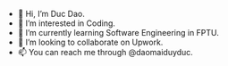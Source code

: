 - 👋 Hi, I’m Duc Dao.
- 👀 I’m interested in Coding.
- 🌱 I’m currently learning Software Engineering in FPTU.
- 💞️ I’m looking to collaborate on Upwork.
- 📫 You can reach me through @daomaiduyduc.

<!---
Peakodev/Peakodev is a ✨ special ✨ repository because its `README.md` (this file) appears on your GitHub profile.
You can click the Preview link to take a look at your changes.
--->
